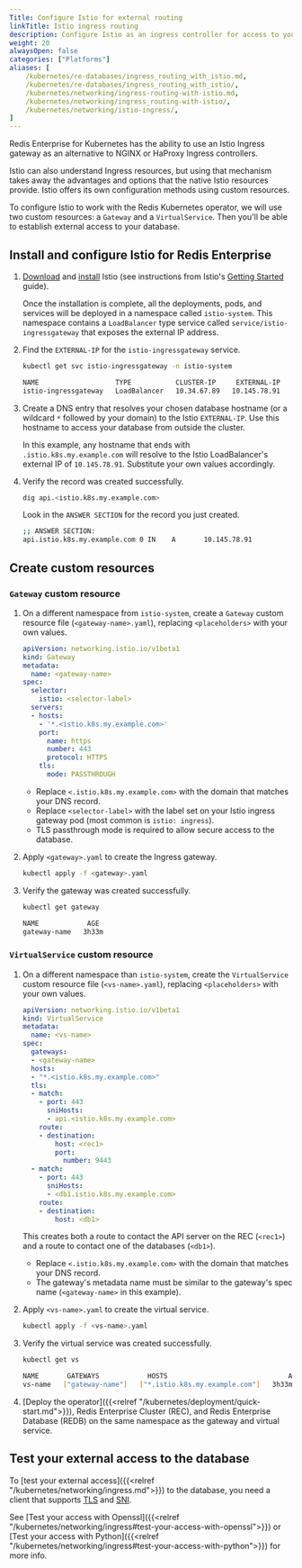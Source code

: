 ```yaml
---
Title: Configure Istio for external routing
linkTitle: Istio ingress routing
description: Configure Istio as an ingress controller for access to your Redis Enterprise databases from outside the Kubernetes cluster. 
weight: 20
alwaysOpen: false
categories: ["Platforms"]
aliases: [
    /kubernetes/re-databases/ingress_routing_with_istio.md,
    /kubernetes/re-databases/ingress_routing_with_istio/,
    /kubernetes/networking/ingress-routing-with-istio.md,
    /kubernetes/networking/ingress_routing-with-istio/,
    /kubernetes/networking/istio-ingress/,
]
---
```


Redis Enterprise for Kubernetes has the ability to use an Istio Ingress gateway as an alternative to NGINX or HaProxy Ingress controllers.

Istio can also understand Ingress resources, but using that mechanism takes away the advantages and options that the native Istio resources provide. Istio offers its own configuration methods using custom resources.

To configure Istio to work with the Redis Kubernetes operator, we will use two custom resources: a `Gateway` and a `VirtualService`. Then you'll be able to establish external access to your database.

## Install and configure Istio for Redis Enterprise

1. [Download](https://istio.io/latest/docs/setup/getting-started/) and [install](https://istio.io/latest/docs/setup/getting-started/) Istio (see instructions from Istio's [Getting Started](https://istio.io/latest/docs/setup/getting-started/) guide).

    Once the installation is complete, all the deployments, pods, and services will be deployed in a namespace called `istio-system`. This namespace contains a `LoadBalancer` type service called `service/istio-ingressgateway` that exposes the external IP address.

1. Find the `EXTERNAL-IP` for the `istio-ingressgateway` service.

    ```sh
    kubectl get svc istio-ingressgateway -n istio-system

    NAME                   TYPE           CLUSTER-IP     EXTERNAL-IP      PORT(S)                                                                      AGE
    istio-ingressgateway   LoadBalancer   10.34.67.89   10.145.78.91   15021:12345/TCP,80:67891/TCP,443:23456/TCP,31400:78901/TCP,15443:10112/TCP   3h8m
    ```

1. Create a DNS entry that resolves your chosen database hostname (or a wildcard `*` followed by your domain) to the Istio `EXTERNAL-IP`. Use this hostname to access your database from outside the cluster.

    In this example, any hostname that ends with `.istio.k8s.my.example.com` will resolve to the Istio LoadBalancer's external IP of `10.145.78.91`. Substitute your own values accordingly.

1. Verify the record was created successfully.

    ```sh
    dig api.<istio.k8s.my.example.com>
    ```

    Look in the `ANSWER SECTION` for the record you just created.

    ```sh
    ;; ANSWER SECTION:
    api.istio.k8s.my.example.com 0 IN    A       10.145.78.91
    ```

## Create custom resources

### `Gateway` custom resource

1. On a different namespace from `istio-system`, create a `Gateway` custom resource file (`<gateway-name>.yaml`), replacing `<placeholders>` with your own values.

    ```yaml
    apiVersion: networking.istio.io/v1beta1
    kind: Gateway
    metadata:
      name: <gateway-name>
    spec:
      selector:
        istio: <selector-label>
      servers:
      - hosts:
        - '*.<istio.k8s.my.example.com>'
        port:
          name: https
          number: 443
          protocol: HTTPS
        tls:
          mode: PASSTHROUGH
    ```

    - Replace `<.istio.k8s.my.example.com>` with the domain that matches your DNS record.
    - Replace `<selector-label>` with the label set on your Istio ingress gateway pod (most common is `istio: ingress`).
    - TLS passthrough mode is required to allow secure access to the database.

1. Apply `<gateway>.yaml` to create the Ingress gateway.

    ```sh
    kubectl apply -f <gateway>.yaml
    ```

1. Verify the gateway was created successfully.

      ```sh
      kubectl get gateway

      NAME            AGE
      gateway-name   3h33m
      ```

### `VirtualService` custom resource

1. On a different namespace than `istio-system`, create the `VirtualService` custom resource file (`<vs-name>.yaml`), replacing `<placeholders>` with your own values.

    ```yaml
    apiVersion: networking.istio.io/v1beta1
    kind: VirtualService
    metadata:
      name: <vs-name>
    spec:
      gateways:
      - <gateway-name>
      hosts:
      - "*.<istio.k8s.my.example.com>"
      tls:
      - match:
        - port: 443
          sniHosts:
          - api.<istio.k8s.my.example.com>
        route:
        - destination:
            host: <rec1>
            port:
              number: 9443
      - match:
        - port: 443
          sniHosts:
          - <db1.istio.k8s.my.example.com>
        route:
        - destination:
            host: <db1>
    ```

    This creates both a route to contact the API server on the REC (`<rec1>`) and a route to contact one of the databases (`<db1>`).

    - Replace `<.istio.k8s.my.example.com>` with the domain that matches your DNS record.
    - The gateway's metadata name must be similar to the gateway's spec name (`<gateway-name>` in this example).
   
1. Apply `<vs-name>.yaml` to create the virtual service.

    ```sh
    kubectl apply -f <vs-name>.yaml
    ```

1. Verify the virtual service was created successfully.

    ```sh
    kubectl get vs

    NAME       GATEWAYS            HOSTS                              AGE
    vs-name   ["gateway-name"]   ["*.istio.k8s.my.example.com"]   3h33m
    ```

1. [Deploy the operator]({{<relref "/kubernetes/deployment/quick-start.md">}}), Redis Enterprise Cluster (REC), and Redis Enterprise Database (REDB) on the same namespace as the gateway and virtual service.

## Test your external access to the database

To [test your external access]({{<relref "/kubernetes/networking/ingress.md">}}) to the database, you need a client that supports [TLS](https://en.wikipedia.org/wiki/Transport_Layer_Security) and [SNI](https://en.wikipedia.org/wiki/Server_Name_Indication).

See [Test your access with Openssl]({{<relref "/kubernetes/networking/ingress#test-your-access-with-openssl">}}) or [Test your access with Python]({{<relref "/kubernetes/networking/ingress#test-your-access-with-python">}}) for more info.
